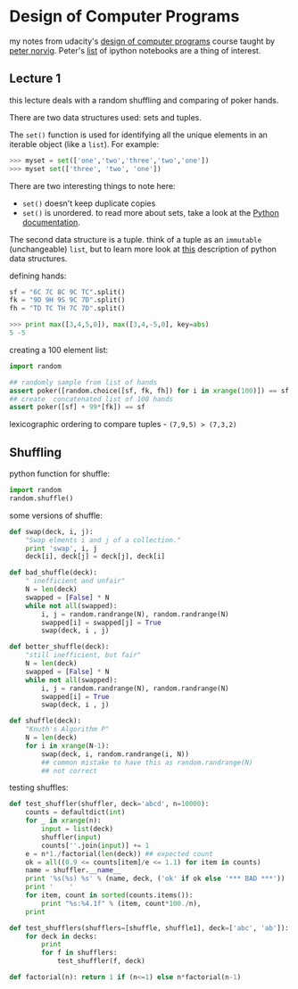 # Design of Computer Programs #

my notes from udacity's [design of computer programs](https://www.udacity.com/course/design-of-computer-programs--cs212) course taught by [peter norvig](http://norvig.com/). Peter's [list](http://norvig.com/ipython/README.html) of ipython notebooks are a thing of interest.  

## Lecture 1 ##

this lecture deals with a random shuffling and comparing of poker hands.  

There are two data structures used: sets and tuples.

The `set()` function is used for identifying all the unique elements in an iterable object (like a `list`). For example:  

```python
>>> myset = set(['one','two','three','two','one']) 
>>> myset set(['three', 'two', 'one'])
```

There are two interesting things to note here: 
- `set()` doesn't keep duplicate copies 
- `set()` is unordered. 
to read more about sets, take a look at the [Python documentation](http://docs.python.org/library/stdtypes.html#set).  

The second data structure is a tuple. think of a tuple as an `immutable` (unchangeable) `list`, but to learn more look at [this](http://docs.python.org/tutorial/datastructures.html#tuples-and-sequences) description of python data structures.  

defining hands:
```python
sf = "6C 7C 8C 9C TC".split() 
fk = "9D 9H 9S 9C 7D".split() 
fh = "TD TC TH 7C 7D".split()
```

```python
>>> print max([3,4,5,0]), max([3,4,-5,0], key=abs)
5 -5
```

creating a 100 element list:
```python
import random

## randomly sample from list of hands
assert poker([random.choice([sf, fk, fh]) for i in xrange(100)]) == sf
## create  concatenated list of 100 hands
assert poker([sf] + 99*[fk]) == sf
```

lexicographic ordering to compare tuples - `(7,9,5) > (7,3,2)`  

## Shuffling ##

python function for shuffle:
```python
import random
random.shuffle()
```

some versions of shuffle:
```python
def swap(deck, i, j):
    "Swap elments i and j of a collection."
    print 'swap', i, j
    deck[i], deck[j] = deck[j], deck[i]

def bad_shuffle(deck):
    " inefficient and unfair"
    N = len(deck)
    swapped = [False] * N
    while not all(swapped):
        i, j = random.randrange(N), random.randrange(N)
        swapped[i] = swapped[j] = True
        swap(deck, i , j)

def better_shuffle(deck):
    "still inefficient, but fair"
    N = len(deck)
    swapped = [False] * N
    while not all(swapped):
        i, j = random.randrange(N), random.randrange(N)
        swapped[i] = True
        swap(deck, i , j)

def shuffle(deck):
    "Knuth's Algorithm P"
    N = len(deck)
    for i in xrange(N-1):
        swap(deck, i, random.randrange(i, N))
        ## common mistake to have this as random.randrange(N)
        ## not correct
```

testing shuffles:
```python
def test_shuffler(shuffler, deck='abcd', n=10000):
    counts = defaultdict(int)
    for _ in xrange(n):
        input = list(deck)
        shuffler(input)
        counts[''.join(input)] += 1
    e = n*1./factorial(len(deck)) ## expected count
    ok = all((0.9 <= counts[item]/e <= 1.1) for item in counts)
    name = shuffler.__name__
    print '%s(%s) %s' % (name, deck, ('ok' if ok else '*** BAD ***'))
    print '    '
    for item, count in sorted(counts.items()):
        print "%s:%4.1f" % (item, count*100./n),
    print

def test_shufflers(shufflers=[shuffle, shuffle1], deck=['abc', 'ab']):
    for deck in decks:
        print
        for f in shufflers:
            test_shuffler(f, deck)

def factorial(n): return 1 if (n<=1) else n*factorial(n-1)
```
